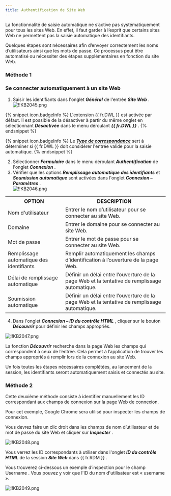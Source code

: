 ```yaml
---
title: Authentification de Site Web
---
```

La fonctionnalité de saisie automatique ne s’active pas systématiquement pour tous les sites Web. En effet, il faut garder à l’esprit que certains sites Web ne permettent pas la saisie automatique des identifiants.  

Quelques étapes sont nécessaires afin d’envoyer correctement les noms d’utilisateurs ainsi que les mots de passe. Ce processus peut être automatisé ou nécessiter des étapes supplémentaires en fonction du site Web.  

### Méthode 1 

### Se connecter automatiquement à un site Web 

1. Saisir les identifiants dans l'onglet ***Général*** de l'entrée ***Site Web*** .  
![!!KB2045.png](https://webdevolutions.azureedge.net/docs/fr/kb/KB2045.png)  

{% snippet icon.badgeInfo %} 
L'extension {{ fr.DWL }} est activée par défaut. Il est possible de la désactiver à partir du même onglet en sélectionnant ***Désactivée*** dans le menu déroulant ***{{ fr.DWL }}*** . 
{% endsnippet %}
 
{% snippet icon.badgeInfo %} 
Le [***Type de correspondance***](/fr/kb/devolutions-web-login/how-to-articles/how-to-use-urls-comparing-types/) sert à déterminer si {{ fr.DWL }} doit considérer l'entrée valide pour la saisie automatique. 
{% endsnippet %}
 
2. Sélectionner ***Formulaire*** dans le menu déroulant ***Authentification*** de l'onglet ***Connexion*** . 
1. Vérifier que les options ***Remplissage automatique des identifiants*** et ***Soumission automatique*** sont activées dans l'onglet ***Connexion – Paramètres*** .  
![!!KB2046.png](https://webdevolutions.azureedge.net/docs/fr/kb/KB2046.png) 
<table>
	<tr>
		<th>
OPTION 
		</th>
		<th>
DESCRIPTION 
		</th>
	</tr>
	<tr>
		<td>
Nom d'utilisateur 
		</td>
		<td>
Entrer le nom d’utilisateur pour se connecter au site Web. 
		</td>
	</tr>
	<tr>
		<td>
Domaine 
		</td>
		<td>
Entrer le domaine pour se connecter au site Web. 
		</td>
	</tr>
	<tr>
		<td>
Mot de passe 
		</td>
		<td>
Entrer le mot de passe pour se connecter au site Web. 
		</td>
	</tr>
	<tr>
		<td>
Remplissage automatique des identifiants 
		</td>
		<td>
Remplir automatiquement les champs d’identification à l’ouverture de la page Web. 
		</td>
	</tr>
	<tr>
		<td>
Délai de remplissage automatique 
		</td>
		<td>
Définir un délai entre l’ouverture de la page Web et la tentative de remplissage automatique. 
		</td>
	</tr>
	<tr>
		<td>
Soumission automatique 
		</td>
		<td>
Définir un délai entre l’ouverture de la page Web et la tentative de remplissage automatique. 
		</td>
	</tr>
</table>

4. Dans l'onglet ***Connexion – ID du contrôle HTML*** , cliquer sur le bouton ***Découvrir*** pour définir les champs appropriés.  

![!!KB2047.png](https://webdevolutions.azureedge.net/docs/fr/kb/KB2047.png)  

La fonction ***Découvrir*** recherche dans la page Web les champs qui correspondent à ceux de l’entrée. Cela permet à l’application de trouver les champs appropriés à remplir lors de la connexion au site Web.  

Un fois toutes les étapes nécessaires complétées, au lancement de la session, les identifiants seront automatiquement saisis et connectés au site.  

### Méthode 2 

Cette deuxième méthode consiste à identifier manuellement les ID correspondant aux champs de connexion sur la page Web de connexion.  

Pour cet exemple, Google Chrome sera utilisé pour inspecter les champs de connexion.  

Vous devrez faire un clic droit dans les champs de nom d’utilisateur et de mot de passe du site Web et cliquer sur ***Inspecter*** .  

![!!KB2048.png](https://webdevolutions.azureedge.net/docs/fr/kb/KB2048.png)  

Vous verrez les ID correspondants à utiliser dans l'onglet ***ID du contrôle HTML*** de la session ***Site Web*** dans {{ fr.RDM }} .  

Vous trouverez ci-dessous un exemple d’inspection pour le champ Username . Vous pouvez y voir que l'ID du nom d'utilisateur est « username ».  

![!!KB2049.png](https://webdevolutions.azureedge.net/docs/fr/kb/KB2049.png) 

